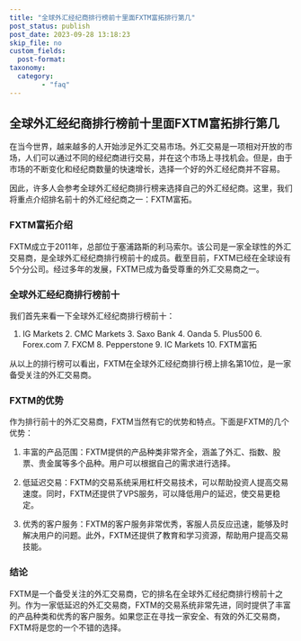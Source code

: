 ```yaml
---
title: "全球外汇经纪商排行榜前十里面FXTM富拓排行第几"
post_status: publish
post_date: 2023-09-28 13:18:23
skip_file: no
custom_fields: 
  post-format: 
taxonomy:
  category:
        - "faq"
---
```


## 全球外汇经纪商排行榜前十里面FXTM富拓排行第几

在当今世界，越来越多的人开始涉足外汇交易市场。外汇交易是一项相对开放的市场，人们可以通过不同的经纪商进行交易，并在这个市场上寻找机会。但是，由于市场的不断变化和经纪商数量的快速增长，选择一个好的外汇经纪商并不容易。

因此，许多人会参考全球外汇经纪商排行榜来选择自己的外汇经纪商。这里，我们将重点介绍排名前十的外汇经纪商之一：FXTM富拓。

### FXTM富拓介绍

FXTM成立于2011年，总部位于塞浦路斯的利马索尔。该公司是一家全球性的外汇交易商，是全球外汇经纪商排行榜前十的成员。截至目前，FXTM已经在全球设有5个分公司。经过多年的发展，FXTM已成为备受尊重的外汇交易商之一。

### 全球外汇经纪商排行榜前十

我们首先来看一下全球外汇经纪商排行榜前十：

1. IG Markets 2. CMC Markets 3. Saxo Bank 4. Oanda 5. Plus500 6. Forex.com 7. FXCM 8. Pepperstone 9. IC Markets 10. FXTM富拓

从以上的排行榜可以看出，FXTM在全球外汇经纪商排行榜上排名第10位，是一家备受关注的外汇交易商。

### FXTM的优势

作为排行前十的外汇交易商，FXTM当然有它的优势和特点。下面是FXTM的几个优势：

1. 丰富的产品范围：FXTM提供的产品种类非常齐全，涵盖了外汇、指数、股票、贵金属等多个品种。用户可以根据自己的需求进行选择。

2. 低延迟交易：FXTM的交易系统采用杠杆交易技术，可以帮助投资人提高交易速度。同时，FXTM还提供了VPS服务，可以降低用户的延迟，使交易更稳定。

3. 优秀的客户服务：FXTM的客户服务非常优秀，客服人员反应迅速，能够及时解决用户的问题。此外，FXTM还提供了教育和学习资源，帮助用户提高交易技能。

### 结论

FXTM是一个备受关注的外汇交易商，它的排名在全球外汇经纪商排行榜前十之列。作为一家低延迟的外汇交易商，FXTM的交易系统非常先进，同时提供了丰富的产品种类和优秀的客户服务。如果您正在寻找一家安全、有效的外汇交易商，FXTM将是您的一个不错的选择。
